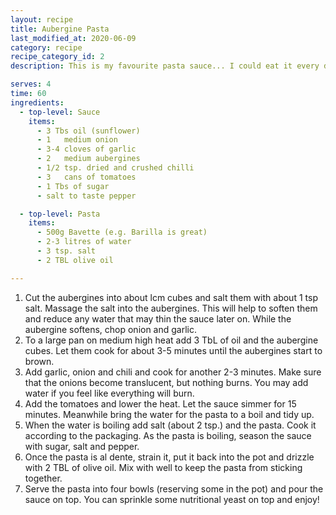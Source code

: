 ```yaml
---
layout: recipe
title: Aubergine Pasta
last_modified_at: 2020-06-09
category: recipe
recipe_category_id: 2
description: This is my favourite pasta sauce... I could eat it every day, there's nothing more to say, try it for yourself

serves: 4
time: 60
ingredients:
  - top-level: Sauce
    items:
      - 3 Tbs oil (sunflower)
      - 1	medium onion
      - 3-4 cloves of garlic
      - 2	medium aubergines
      - 1/2 tsp. dried and crushed chilli
      - 3	cans of tomatoes
      - 1 Tbs of sugar
      - salt to taste pepper

  - top-level: Pasta
    items:
      - 500g Bavette (e.g. Barilla is great)
      - 2-3 litres of water
      - 3 tsp. salt
      - 2 TBL olive oil

---
```

1.	Cut the aubergines into about lcm cubes and salt them with about 1 tsp salt. Massage the salt into the aubergines. This will help to soften them and reduce any water that may thin the sauce later on. While the aubergine softens, chop onion and garlic.
3.	To a large pan on medium high heat add 3 TbL of oil and the aubergine cubes. Let them cook for about 3-5 minutes until the aubergines start to brown.
4.	Add garlic, onion and chili and cook for another 2-3 minutes. Make sure that the onions become translucent, but nothing burns. You may add water if you feel like everything will burn.
5.	Add the tomatoes and lower the heat. Let the sauce simmer for 15 minutes. Meanwhile bring the water for the pasta to a boil and tidy up.
6.	When the water is boiling add salt (about 2 tsp.) and the pasta. Cook it according to the packaging. As the pasta is boiling, season the sauce with sugar, salt and pepper.
8.	Once the pasta is al dente, strain it, put it back into the pot and drizzle with 2 TBL of olive oil. Mix with well to keep the pasta from sticking together.
9.	Serve the pasta into four bowls (reserving some in the pot) and pour the sauce on top. You can sprinkle some nutritional yeast on top and enjoy!
